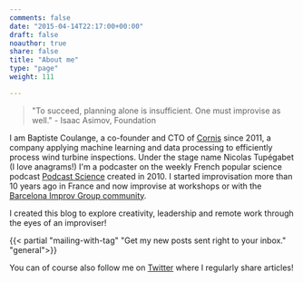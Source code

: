 ```yaml
---
comments: false
date: "2015-04-14T22:17:00+00:00"
draft: false
noauthor: true
share: false
title: "About me"
type: "page"
weight: 111

---
```


> "To succeed, planning alone is insufficient. One must improvise as well." - 
>  Isaac Asimov, Foundation


I am Baptiste Coulange, a co-founder and CTO of [Cornis](http://web.cornis.fr/en/pages/home) since 2011, a company applying machine learning and data processing to efficiently process wind turbine inspections. Under the stage name Nicolas Tupégabet (I love anagrams!) I'm a podcaster on the weekly French popular science podcast [Podcast Science](http://podcastscience.fm) created in 2010. I started improvisation more than 10 years ago in France and now improvise at workshops or with the [Barcelona Improv Group community](https://www.barcelonaimprovgroup.com/).


I created this blog to explore creativity, leadership and remote work through the eyes of an improviser!


{{< partial "mailing-with-tag" "Get my new posts sent right to your inbox." "general">}}


You can of course also follow me on [Twitter](https://twitter.com/NicoTupe) where I regularly share articles!

